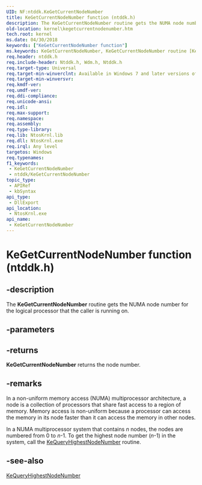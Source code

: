 ```yaml
---
UID: NF:ntddk.KeGetCurrentNodeNumber
title: KeGetCurrentNodeNumber function (ntddk.h)
description: The KeGetCurrentNodeNumber routine gets the NUMA node number for the logical processor that the caller is running on.
old-location: kernel\kegetcurrentnodenumber.htm
tech.root: kernel
ms.date: 04/30/2018
keywords: ["KeGetCurrentNodeNumber function"]
ms.keywords: KeGetCurrentNodeNumber, KeGetCurrentNodeNumber routine [Kernel-Mode Driver Architecture], k105_08763d94-700c-4662-aebe-a8aa15a7ed4f.xml, kernel.kegetcurrentnodenumber, wdm/KeGetCurrentNodeNumber
req.header: ntddk.h
req.include-header: Ntddk.h, Wdm.h, Ntddk.h
req.target-type: Universal
req.target-min-winverclnt: Available in Windows 7 and later versions of Windows.
req.target-min-winversvr: 
req.kmdf-ver: 
req.umdf-ver: 
req.ddi-compliance: 
req.unicode-ansi: 
req.idl: 
req.max-support: 
req.namespace: 
req.assembly: 
req.type-library: 
req.lib: NtosKrnl.lib
req.dll: NtosKrnl.exe
req.irql: Any level
targetos: Windows
req.typenames: 
f1_keywords:
 - KeGetCurrentNodeNumber
 - ntddk/KeGetCurrentNodeNumber
topic_type:
 - APIRef
 - kbSyntax
api_type:
 - DllExport
api_location:
 - NtosKrnl.exe
api_name:
 - KeGetCurrentNodeNumber
---
```


# KeGetCurrentNodeNumber function (ntddk.h)


## -description

The <b>KeGetCurrentNodeNumber</b> routine gets the NUMA node number for the logical processor that the caller is running on.

## -parameters

## -returns

<b>KeGetCurrentNodeNumber</b> returns the node number.

## -remarks

In a non-uniform memory access (NUMA) multiprocessor architecture, a node is a collection of processors that share fast access to a region of memory. Memory access is non-uniform because a processor can access the memory in its node faster than it can access the memory in other nodes.

In a NUMA multiprocessor system that contains <i>n</i> nodes, the nodes are numbered from 0 to <i>n</i>-1. To get the highest node number (<i>n</i>-1) in the system, call the <a href="/windows-hardware/drivers/ddi/ntddk/nf-ntddk-kequeryhighestnodenumber">KeQueryHighestNodeNumber</a> routine.

## -see-also

<a href="/windows-hardware/drivers/ddi/ntddk/nf-ntddk-kequeryhighestnodenumber">KeQueryHighestNodeNumber</a>
